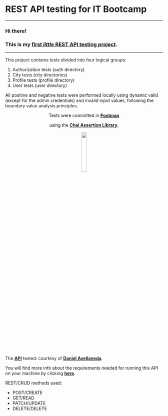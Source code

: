 <h1 class="code-line" data-line-start=0 data-line-end=1 ><a id="REST_API_testing_for_IT_Bootcamp_0"></a>REST API testing for IT Bootcamp</h1>
<hr>
<h3 class="code-line" data-line-start=2 data-line-end=3 ><a id="Hi_there_2"></a>Hi there!</h3>
<h3 class="code-line" data-line-start=3 data-line-end=4 ><a id="This_is_my_first_little_REST_API_testing_projecthttpsdocumentergetpostmancomview11984700TVeqbmW2_3"></a>This is my <a href="https://documenter.getpostman.com/view/11984700/TVeqbmW2"><strong>first <em>little</em> REST API testing project</strong></a>.</h3>
<hr>
<p class="has-line-data" data-line-start="6" data-line-end="7">This project contains tests divided into four logical groups:</p>
<ol>
<li class="has-line-data" data-line-start="7" data-line-end="8">Authorization tests (auth directory)</li>
<li class="has-line-data" data-line-start="8" data-line-end="9">City tests (city directories)</li>
<li class="has-line-data" data-line-start="9" data-line-end="10">Profile tests (profile directory)</li>
<li class="has-line-data" data-line-start="10" data-line-end="12">User tests (user directory)</li>
</ol>
<p class="has-line-data" data-line-start="12" data-line-end="13">All positive and negative tests were performed locally using dynamic valid (except for the admin credentials) and invalid input values, following the boundary value analysis principles.</p>
<p class="has-line-data" data-line-start="15" data-line-end="20">
  
  <p align="center">
  Tests were committed in <strong><a href="https://www.postman.com/">Postman</a></strong><br>
<img src="https://assets.getpostman.com/common-share/postman-github-logo.png" alt=""><br>
  </p>
  <p align="center">
using the <strong><a href="https://www.chaijs.com/">Chai Assertion Library</a></strong>.<br>
  </p>
  <p align="center">
<img align="center" width=18% height=18% src="https://seeklogo.com/images/C/chai-logo-F349805F7D-seeklogo.com.png" alt=""><br>
    </p>

The <strong><a href="https://github.com/davellanedam/node-express-mongodb-jwt-rest-api-skeleton">API</a></strong> tested: courtesy of <strong><a href="https://github.com/davellanedam">Daniel Avellaneda</a></strong>.</p> 

<p class="has-line-data" data-line-start="21" data-line-end="22">You will find more info about the requirements needed for running this API on your machine by clicking <strong><a href="https://github.com/davellanedam/node-express-mongodb-jwt-rest-api-skeleton">here</a>.</strong></p>
<p class="has-line-data" data-line-start="23" data-line-end="24">REST/CRUD methods used:</p>
<ul>
<li class="has-line-data" data-line-start="24" data-line-end="25">POST/CREATE</li>
<li class="has-line-data" data-line-start="25" data-line-end="26">GET/READ</li>
<li class="has-line-data" data-line-start="26" data-line-end="27">PATCH/UPDATE</li>
<li class="has-line-data" data-line-start="27" data-line-end="29">DELETE/DELETE</li>
</ul>
